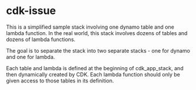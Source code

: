 # cdk-issue

This is a simplified sample stack involving one dynamo table and one lambda function. In the real world, this stack involves dozens of tables and dozens of lambda functions.

The goal is to separate the stack into two separate stacks - one for dynamo and one for lambda.

Each table and lambda is defined at the beginning of cdk_app_stack, and then dynamically created by CDK. Each lambda function should only be given access to those tables in its definition.
